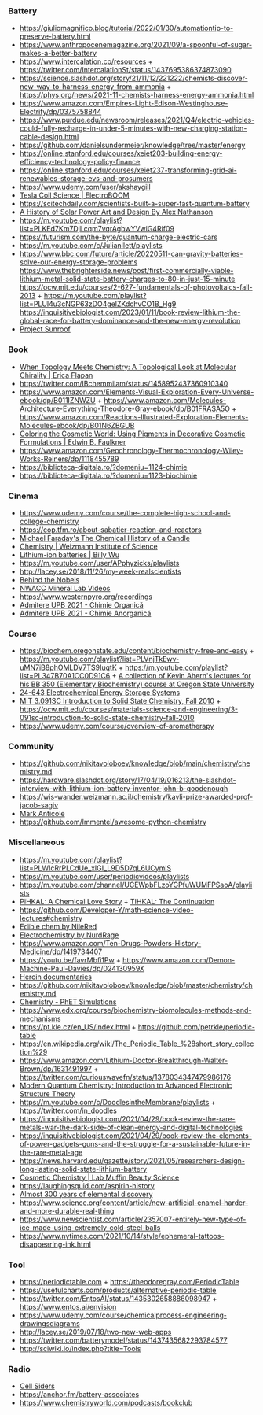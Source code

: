 ### Battery

- https://giuliomagnifico.blog/tutorial/2022/01/30/automationtip-to-preserve-battery.html
- https://www.anthropocenemagazine.org/2021/09/a-spoonful-of-sugar-makes-a-better-battery
- https://www.intercalation.co/resources + https://twitter.com/IntercalationSt/status/1437695386374873090
- https://science.slashdot.org/story/21/11/12/221222/chemists-discover-new-way-to-harness-energy-from-ammonia + https://phys.org/news/2021-11-chemists-harness-energy-ammonia.html
- https://www.amazon.com/Empires-Light-Edison-Westinghouse-Electrify/dp/0375758844
- https://www.purdue.edu/newsroom/releases/2021/Q4/electric-vehicles-could-fully-recharge-in-under-5-minutes-with-new-charging-station-cable-design.html
- https://github.com/danielsundermeier/knowledge/tree/master/energy
- https://online.stanford.edu/courses/xeiet203-building-energy-efficiency-technology-policy-finance
- https://online.stanford.edu/courses/xeiet237-transforming-grid-ai-renewables-storage-evs-and-prosumers
- https://www.udemy.com/user/akshaygill
- [Tesla Coil Science | ElectroBOOM](https://m.youtube.com/playlist?list=PLr_CZLgMkHeUexzcA64PfjCW0UUoO8Twi)
- https://scitechdaily.com/scientists-built-a-super-fast-quantum-battery
- [ A History of Solar Power Art and Design By Alex Nathanson](https://we-make-money-not-art.com/alex-nathanson-the-poetics-of-photovoltaics)
- https://m.youtube.com/playlist?list=PLKEd7Km7DjLcqm7vqrAgbwYVwiG4Rif09
- https://futurism.com/the-byte/quantum-charge-electric-cars
- https://m.youtube.com/c/JulianIlett/playlists
- https://www.bbc.com/future/article/20220511-can-gravity-batteries-solve-our-energy-storage-problems
  https://www.thebrighterside.news/post/first-commercially-viable-lithium-metal-solid-state-battery-charges-to-80-in-just-15-minute
  https://ocw.mit.edu/courses/2-627-fundamentals-of-photovoltaics-fall-2013 + https://m.youtube.com/playlist?list=PLUl4u3cNGP63zDO4gelZKdchvCO1B_Hg9
  https://inquisitivebiologist.com/2023/01/11/book-review-lithium-the-global-race-for-battery-dominance-and-the-new-energy-revolution
- [Project Sunroof](https://news.ycombinator.com/item?id=34699395)

### Book

- [When Topology Meets Chemistry: A Topological Look at Molecular Chirality | Erica Flapan](https://www.amazon.com/When-Topology-Meets-Chemistry-Topological/dp/0521664829)
- https://twitter.com/IBchemmilam/status/1458952437360910340
- https://www.amazon.com/Elements-Visual-Exploration-Every-Universe-ebook/dp/B011IZNWZU + https://www.amazon.com/Molecules-Architecture-Everything-Theodore-Gray-ebook/dp/B01FRASA5O + https://www.amazon.com/Reactions-Illustrated-Exploration-Elements-Molecules-ebook/dp/B01N6ZBGUB
- [Coloring the Cosmetic World: Using Pigments in Decorative Cosmetic Formulations | Edwin B. Faulkner](https://www.wiley.com/en-ie/Coloring+the+Cosmetic+World:+Using+Pigments+in+Decorative+Cosmetic+Formulations,+2nd+Edition-p-9781119558101)
- https://www.amazon.com/Geochronology-Thermochronology-Wiley-Works-Reiners/dp/1118455789
- https://biblioteca-digitala.ro/?domeniu=1124-chimie
- https://biblioteca-digitala.ro/?domeniu=1123-biochimie

### Cinema

- https://www.udemy.com/course/the-complete-high-school-and-college-chemistry
- https://cop.tfm.ro/about-sabatier-reaction-and-reactors
- [Michael Faraday's The Chemical History of a Candle](https://m.youtube.com/playlist?list=PL0INsTTU1k2UCpOfRuMDR-wlvWkLan1_r)
- [Chemistry | Weizmann Institute of Science](https://m.youtube.com/playlist?list=PL1C9C01629CCE4F81)
- [Lithium-ion batteries | Billy Wu](https://m.youtube.com/playlist?list=PLAkf2LZiuWhmnZfOrLRBhe8kdVyp83Uzv)
- https://m.youtube.com/user/APphyzicks/playlists
- http://lacey.se/2018/11/26/my-week-realscientists
- [Behind the Nobels](https://m.youtube.com/playlist?list=PLOBSt4XMk5LVQEWmjOQA4KlyU-KzDLEB0)
- [NWACC Mineral Lab Videos](https://m.youtube.com/playlist?list=PLmRQwysTuceeU-mKTxd1rEATM-0SlXlzQ)
- https://www.westernpyro.org/recordings
- [Admitere UPB 2021 - Chimie Organică](https://m.youtube.com/playlist?list=PLn9oGSe656KTlceQz9MlTHkCqqTJw52X8)
- [Admitere UPB 2021 - Chimie Anorganică](https://m.youtube.com/playlist?list=PLn9oGSe656KReRekkbRHGDA1SX160QLBb)

### Course

- https://biochem.oregonstate.edu/content/biochemistry-free-and-easy + https://m.youtube.com/playlist?list=PLVnjTkEwv-uMN7iB8phOMLDV7TS9IuqtK + https://m.youtube.com/playlist?list=PL347B70A1CC0D91C6 + [A collection of Kevin Ahern's lectures for his BB 350 (Elementary Biochemistry) course at Oregon State University](https://m.youtube.com/playlist?list=PL74ED4174166F94A8)
- [24-643 Electrochemical Energy Storage Systems](https://www.andrew.cmu.edu/user/venkatv/24643/index.html)
- [MIT 3.091SC Introduction to Solid State Chemistry, Fall 2010](https://m.youtube.com/playlist?list=PL36EC6A6180271B0F) + https://ocw.mit.edu/courses/materials-science-and-engineering/3-091sc-introduction-to-solid-state-chemistry-fall-2010
- https://www.udemy.com/course/overview-of-aromatherapy

### Community

- https://github.com/nikitavoloboev/knowledge/blob/main/chemistry/chemistry.md
- https://hardware.slashdot.org/story/17/04/19/016213/the-slashdot-interview-with-lithium-ion-battery-inventor-john-b-goodenough
- https://wis-wander.weizmann.ac.il/chemistry/kavli-prize-awarded-prof-jacob-sagiv
- [Mark Anticole](https://guillotinedchemistry.com)
- https://github.com/lmmentel/awesome-python-chemistry

### Miscellaneous

- https://m.youtube.com/playlist?list=PLWIcRrPLCdUe_xIGI_L9D5D7qL6UCymlS
- https://m.youtube.com/user/periodicvideos/playlists
- https://m.youtube.com/channel/UCEWpbFLzoYGPfuWUMFPSaoA/playlists
- [PiHKAL: A Chemical Love Story](https://en.wikipedia.org/wiki/PiHKAL) + [TIHKAL: The Continuation](https://en.wikipedia.org/wiki/TiHKAL)
- https://github.com/Developer-Y/math-science-video-lectures#chemistry
- [Edible chem by NileRed](https://m.youtube.com/playlist?list=PLbaramj7Nly7bs5EiT3Hmlx4XudWHe6V0)
- [Electrochemistry by NurdRage](https://m.youtube.com/playlist?list=PLU79801KtVAUCrIv5rJn3lEK_6IvekEa7)
- https://www.amazon.com/Ten-Drugs-Powders-History-Medicine/dp/1419734407
- https://youtu.be/favrMbfi1Pw + https://www.amazon.com/Demon-Machine-Paul-Davies/dp/024130959X
- [Heroin documentaries](https://matt.sh/heroin)
- https://github.com/nikitavoloboev/knowledge/blob/master/chemistry/chemistry.md
- [Chemistry - PhET Simulations](https://phet.colorado.edu/en/simulations/category/chemistry)
- https://www.edx.org/course/biochemistry-biomolecules-methods-and-mechanisms
- https://pt.kle.cz/en_US/index.html + https://github.com/petrkle/periodic-table
- https://en.wikipedia.org/wiki/The_Periodic_Table_%28short_story_collection%29
- https://www.amazon.com/Lithium-Doctor-Breakthrough-Walter-Brown/dp/1631491997 + https://twitter.com/curiouswavefn/status/1378034347479986176
- [Modern Quantum Chemistry: Introduction to Advanced Electronic Structure Theory](https://www.amazon.com/Modern-Quantum-Chemistry-Introduction-Electronic/dp/0486691861)
- https://m.youtube.com/c/DoodlesintheMembrane/playlists + https://twitter.com/in_doodles
- https://inquisitivebiologist.com/2021/04/29/book-review-the-rare-metals-war-the-dark-side-of-clean-energy-and-digital-technologies
- https://inquisitivebiologist.com/2021/04/29/book-review-the-elements-of-power-gadgets-guns-and-the-struggle-for-a-sustainable-future-in-the-rare-metal-age
- https://news.harvard.edu/gazette/story/2021/05/researchers-design-long-lasting-solid-state-lithium-battery
- [Cosmetic Chemistry | Lab Muffin Beauty Science](https://m.youtube.com/playlist?list=PLbpMGOFlpHNDt2fEM04062eM8Yk1oX_KF)
- https://laughingsquid.com/aspirin-history
- [Almost 300 years of elemental discovery](https://twitter.com/fermatslibrary/status/1576927325446356993)
- https://www.science.org/content/article/new-artificial-enamel-harder-and-more-durable-real-thing
- https://www.newscientist.com/article/2357007-entirely-new-type-of-ice-made-using-extremely-cold-steel-balls
- https://www.nytimes.com/2021/10/14/style/ephemeral-tattoos-disappearing-ink.html

### Tool

- https://periodictable.com + https://theodoregray.com/PeriodicTable
- https://usefulcharts.com/products/alternative-periodic-table
- https://twitter.com/EntosAI/status/1435302658886098947 + https://www.entos.ai/envision
- https://www.udemy.com/course/chemicalprocess-engineering-drawingsdiagrams
- http://lacey.se/2019/07/18/two-new-web-apps
- https://twitter.com/batterymodel/status/1437435682293784577
- http://sciwiki.io/index.php?title=Tools

### Radio

- [Cell Siders](https://open.spotify.com/show/2I2gNULTcq4MxEfJ8zu0uR)
- https://anchor.fm/battery-associates
- https://www.chemistryworld.com/podcasts/bookclub
